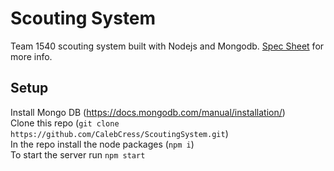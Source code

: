 # Scouting System
Team 1540 scouting system built with Nodejs and Mongodb. [Spec Sheet](specsheet.md) for more info.

## Setup
Install Mongo DB (https://docs.mongodb.com/manual/installation/) \
Clone this repo (`git clone https://github.com/CalebCress/ScoutingSystem.git`)\
In the repo install the node packages (`npm i`)\
To start the server run `npm start`
